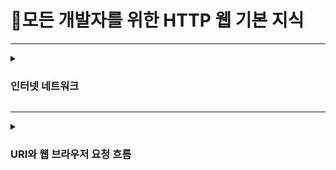 # 📡모든 개발자를 위한 HTTP 웹 기본 지식

---

<details>
    <summary><h3>인터넷 네트워크</h3></summary>

**IP(Internet Protocol)**
* IP의 역할
  * 지정한 IP 주소(IP Address)에 데이터를 전달
  * 패킷(Packet)이라는 통신 단위로 데이터 전달
  * IP 패킷 정보 - 출발지 IP, 목적지 IP 등 
* IP의 한계
  * 비연결성
    * 패킷을 받을 대상이 없거나 서비스 불능 상태여도 패킷 전송
  * 비신뢰성
    * 중간에 패킷이 사라지면?
    * 패킷이 순서대로 안오면?
  * 프로그램 구분
    * 같은 IP를 사용하는 서버에서 통신하는 애플리케이션이 둘 이상이면?

**TCP,UDP**
* IP 스택의 4계층
  * 애플리케이션 계층 - HTTP, FTP
  * 전송 계층 - TCP, UDP
  * 인터넷 계층 - IP
  * 네트워크 인터페이스 계층
* TCP 패킷 정보 - 출발지 PORT, 목적지 PORT, 전송 제어, 순서, 검증 정보 등
* TCP(Transmission Control Protocol : 전송 제어 프로토콜) 특징
  * 연결지향 - TCP 3 way handshake(가상 연결)
    * SYN(Synchronize Sequence Number), SYN + ACK(Acknowledgment), ACK
  * 데이터 전달 보증
  * 순서 보장
  * 신뢰할 수 있는 프로토콜
  * 현재는 대부분 TCP 사용
* UDP(User Datagram Protocol : 사용자 데이터그램 프로토콜)
  * 하얀 도화지에 비유(기능이 거의 없음)
  * 연결지향 X
  * 데이터 전달 보증 X
  * 순서 보장 X
  * 데이터 전달 및 순서가 보장되지 않지만 단순하고 빠름
  * IP와 거의 같고 PORT, 체크섬 정도만 추가
  * 애플리케이션에서 추가 작업 필요

**PORT**
* 같은 IP 내에서 프로세스 구분
  * 0 ~ 65536 할당 가능
  * 0 ~ 1023 : 잘 알려진 포트, 사용하지 않는 것이 좋음
    * FTP - 20, 21
    * TELNET - 23
    * HTTP - 80
    * HTTPS - 443

**DNS(Domain Name System)**
* IP는 기억하기 어렵고 변경될 수 있음
* 도메인 명을 IP주소로 변환

</details>

---

<details>
    <summary><h3>URI와 웹 브라우저 요청 흐름</h3></summary>

**URI(Uniform Resource Identifier)**
* URI는 로케이터(locator), 이름(name) 또는 둘다 추가로 분류될 수 있다.

<img src="![Image](https://github.com/user-attachments/assets/be1e6e47-17f5-4b6f-a134-c2f70c14331f)">


**웹 브라우저 요청 흐름**
</details>